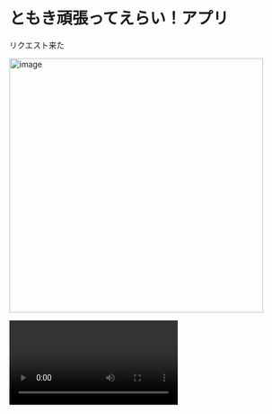 # ともき頑張ってえらい！アプリ

リクエスト来た

<img width="452" alt="image" src="https://user-images.githubusercontent.com/28350464/52893287-24b73d00-31de-11e9-84e7-f9226860cad9.png">

<video src="/Users/tomoki_sun/Desktop/Daily_App/22/22.mp4"></video>

